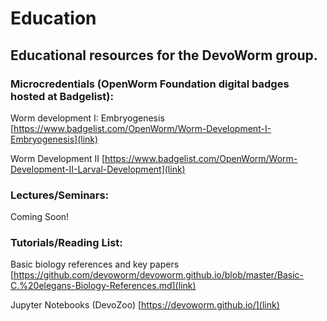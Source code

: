 # Education

## Educational resources for the DevoWorm group.  

### Microcredentials (OpenWorm Foundation digital badges hosted at Badgelist):  

Worm development I: Embryogenesis   [https://www.badgelist.com/OpenWorm/Worm-Development-I-Embryogenesis](link)  

Worm Development II   [https://www.badgelist.com/OpenWorm/Worm-Development-II-Larval-Development](link)  

### Lectures/Seminars:

Coming Soon!

### Tutorials/Reading List:  

Basic biology references and key papers   [https://github.com/devoworm/devoworm.github.io/blob/master/Basic-C.%20elegans-Biology-References.md](link)  

Jupyter Notebooks (DevoZoo)   [https://devoworm.github.io/](link)
